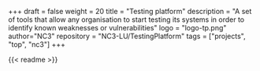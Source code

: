 +++
draft = false
weight = 20
title = "Testing platform"
description = "A set of tools that allow any organisation to start testing its systems in order to identify known weaknesses or vulnerabilities"
logo = "logo-tp.png"
author="NC3"
repository = "NC3-LU/TestingPlatform"
tags = ["projects", "top", "nc3"]
+++

{{< readme >}}
